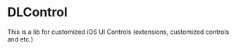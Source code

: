 # DLControl

This is a lib for customized iOS UI Controls (extensions, customized controls and etc.)

